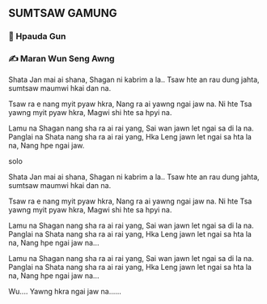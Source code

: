 ## SUMTSAW GAMUNG

### 🎤 Hpauda Gun

### ✍️ Maran Wun Seng Awng

Shata Jan mai ai shana,
Shagan ni kabrim a la..
Tsaw hte an rau dung jahta,
sumtsaw maumwi hkai dan na.

Tsaw ra e nang myit pyaw hkra,
Nang ra ai yawng ngai jaw na.
Ni hte Tsa yawng myit pyaw hkra,
Magwi shi hte sa hpyi na.

Lamu na Shagan nang sha ra ai rai yang,
Sai wan jawn let ngai sa di la na.
Panglai na Shata nang
sha ra ai rai yang,
Hka Leng jawn let ngai sa hta la na,
Nang hpe ngai jaw.

solo

Shata Jan mai ai shana,
Shagan ni kabrim a la..
Tsaw hte an rau dung jahta,
sumtsaw maumwi hkai dan na.

Tsaw ra e nang myit pyaw hkra,
Nang ra ai yawng ngai jaw na.
Ni hte Tsa yawng myit pyaw hkra,
Magwi shi hte sa hpyi na.

Lamu na Shagan nang sha ra ai rai yang,
Sai wan jawn let ngai sa di la na.
Panglai na Shata
nang sha ra ai rai yang,
Hka Leng jawn let ngai sa hta la na,
Nang hpe ngai jaw na...

Lamu na Shagan nang sha ra ai rai yang,
Sai wan jawn let ngai sa di la na.
Panglai na Shata
nang sha ra ai rai yang,
Hka Leng jawn let ngai sa hta la na,
Nang hpe ngai jaw na...

Wu....
Yawng hkra ngai jaw na......
